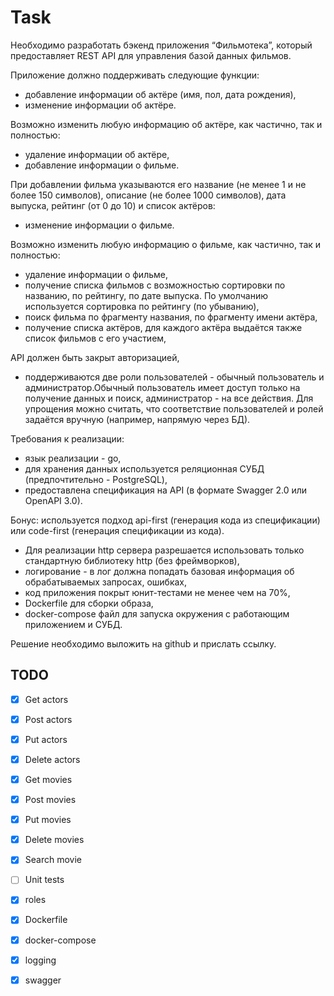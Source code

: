 # Task
Необходимо разработать бэкенд приложения “Фильмотека”, который предоставляет REST API для управления базой данных фильмов.

Приложение должно поддерживать следующие функции:

- добавление информации об актёре (имя, пол, дата рождения),
- изменение информации об актёре.

Возможно изменить любую информацию об актёре, как частично, так и полностью:

- удаление информации об актёре,
- добавление информации о фильме.

При добавлении фильма указываются его название (не менее 1 и не более 150 символов), описание (не более 1000 символов), дата выпуска, рейтинг (от 0 до 10) и список актёров:

- изменение информации о фильме.

Возможно изменить любую информацию о фильме, как частично, так и полностью:

- удаление информации о фильме,
- получение списка фильмов с возможностью сортировки по названию, по рейтингу, по дате выпуска. По умолчанию используется сортировка по рейтингу (по убыванию),
- поиск фильма по фрагменту названия, по фрагменту имени актёра,
- получение списка актёров, для каждого актёра выдаётся также список фильмов с его участием,

API должен быть закрыт авторизацией,

- поддерживаются две роли пользователей - обычный пользователь и администратор.Обычный пользователь имеет доступ только на получение данных и поиск, администратор - на все действия.
Для упрощения можно считать, что соответствие пользователей и ролей задаётся вручную (например, напрямую через БД).

Требования к реализации:

- язык реализации - go,
- для хранения данных используется реляционная СУБД (предпочтительно - PostgreSQL),
- предоставлена спецификация на API (в формате Swagger 2.0 или OpenAPI 3.0).

Бонус: используется подход api-first (генерация кода из спецификации) или code-first (генерация спецификации из кода).

- Для реализации http сервера разрешается использовать только стандартную библиотеку http (без фреймворков),
- логирование - в лог должна попадать базовая информация об обрабатываемых запросах, ошибках,
- код приложения покрыт юнит-тестами не менее чем на 70%,
- Dockerfile для сборки образа,
- docker-compose файл для запуска окружения с работающим приложением и СУБД.

Решение необходимо выложить на github и прислать ссылку.


## TODO
- [x] Get actors
- [x] Post actors
- [x] Put actors
- [x] Delete actors
- [x] Get movies
- [x] Post movies
- [x] Put movies
- [x] Delete movies
- [x] Search movie


- [ ] Unit tests
- [x] roles
- [x] Dockerfile
- [x] docker-compose
- [x] logging
- [x] swagger

